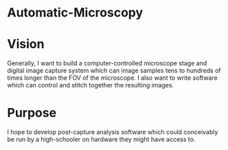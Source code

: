 # Automatic-Microscopy

# Vision
Generally, I want to build a computer-controlled microscope stage and digital image capture system which can image samples tens to hundreds of times longer than the FOV of the microscope. I also want to write software which can control and stitch together the resulting images.

# Purpose
I hope to develop post-capture analysis software which could conceivably be run by a high-schooler on hardware they might have access to.
